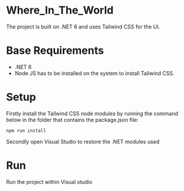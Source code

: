 # Where_In_The_World

The project is built on .NET 6 and uses Tailwind CSS for the UI. 

# Base Requirements
- .NET 6
- Node JS has to be installed on the system to install Tailwind CSS.

# Setup 
Firstly install the Tailwind CSS node modules by running the command below in the folder that contains the package.json file: 
    
    npm run install
    

Secondly open Visual Studio to restore the .NET modules used

# Run
Run the project within Visual studio 

